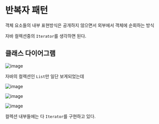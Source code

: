 # 반복자 패턴

객체 요소들의 내부 표현방식은 공개하지 않으면서 외부에서 객체에 순회하는 방식

자바 컬렉션중의 `Iterator`를 생각하면 된다.

## 클래스 다이어그램

![image](https://user-images.githubusercontent.com/74235102/139759722-92c27293-df40-4411-aa1b-2310395ac14b.png)

자바의 컬렉션인 `List`만 일단 보게되었는데

![image](https://user-images.githubusercontent.com/74235102/139790450-8ba37642-2d77-44c6-803e-1dcb60a048d7.png)

![image](https://user-images.githubusercontent.com/74235102/139790521-fcab29c7-f228-4b98-bd7c-2ea2db670a02.png)

![image](https://user-images.githubusercontent.com/74235102/139790543-5a41ad2f-faef-48c2-afb1-3bd627a37bf3.png)

컬렉션 내부들에는 다 `Iterator`를 구현하고 있다.